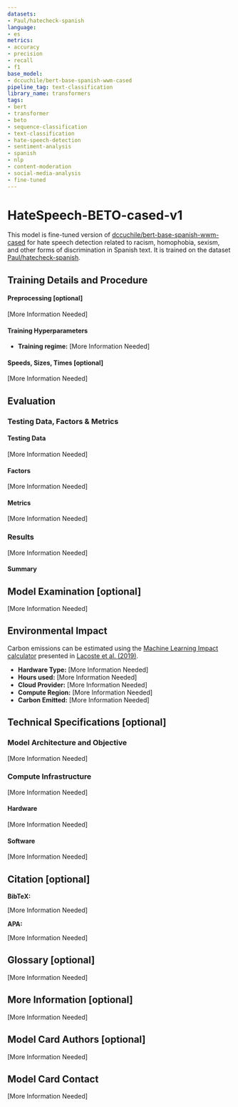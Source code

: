 ```yaml
---
datasets:
- Paul/hatecheck-spanish
language:
- es
metrics:
- accuracy
- precision
- recall
- f1
base_model:
- dccuchile/bert-base-spanish-wwm-cased
pipeline_tag: text-classification
library_name: transformers
tags:
- bert
- transformer
- beto
- sequence-classification
- text-classification
- hate-speech-detection
- sentiment-analysis
- spanish
- nlp
- content-moderation
- social-media-analysis
- fine-tuned
---
```

# HateSpeech-BETO-cased-v1

<!-- Provide a quick summary of what the model is/does. -->

This model is fine-tuned version of [dccuchile/bert-base-spanish-wwm-cased](https://huggingface.co/dccuchile/bert-base-spanish-wwm-cased) for hate speech detection related to racism, homophobia, sexism, and other forms of discrimination in Spanish text.
It is trained on the dataset [Paul/hatecheck-spanish](https://huggingface.co/Paul/hatecheck-spanish).


## Training Details and Procedure



#### Preprocessing [optional]

[More Information Needed]


#### Training Hyperparameters

- **Training regime:** [More Information Needed] <!--fp32, fp16 mixed precision, bf16 mixed precision, bf16 non-mixed precision, fp16 non-mixed precision, fp8 mixed precision -->

#### Speeds, Sizes, Times [optional]

<!-- This section provides information about throughput, start/end time, checkpoint size if relevant, etc. -->

[More Information Needed]

## Evaluation

<!-- This section describes the evaluation protocols and provides the results. -->

### Testing Data, Factors & Metrics

#### Testing Data

<!-- This should link to a Dataset Card if possible. -->

[More Information Needed]

#### Factors

<!-- These are the things the evaluation is disaggregating by, e.g., subpopulations or domains. -->

[More Information Needed]

#### Metrics

<!-- These are the evaluation metrics being used, ideally with a description of why. -->

[More Information Needed]

### Results

[More Information Needed]

#### Summary



## Model Examination [optional]

<!-- Relevant interpretability work for the model goes here -->

[More Information Needed]

## Environmental Impact

<!-- Total emissions (in grams of CO2eq) and additional considerations, such as electricity usage, go here. Edit the suggested text below accordingly -->

Carbon emissions can be estimated using the [Machine Learning Impact calculator](https://mlco2.github.io/impact#compute) presented in [Lacoste et al. (2019)](https://arxiv.org/abs/1910.09700).

- **Hardware Type:** [More Information Needed]
- **Hours used:** [More Information Needed]
- **Cloud Provider:** [More Information Needed]
- **Compute Region:** [More Information Needed]
- **Carbon Emitted:** [More Information Needed]

## Technical Specifications [optional]

### Model Architecture and Objective

[More Information Needed]

### Compute Infrastructure

[More Information Needed]

#### Hardware

[More Information Needed]

#### Software

[More Information Needed]

## Citation [optional]

<!-- If there is a paper or blog post introducing the model, the APA and Bibtex information for that should go in this section. -->

**BibTeX:**

[More Information Needed]

**APA:**

[More Information Needed]

## Glossary [optional]

<!-- If relevant, include terms and calculations in this section that can help readers understand the model or model card. -->

[More Information Needed]

## More Information [optional]

[More Information Needed]

## Model Card Authors [optional]

[More Information Needed]

## Model Card Contact

[More Information Needed]
